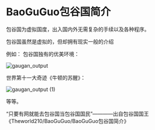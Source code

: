 # BaoGuGuo包谷国简介
包谷国为虚拟国度，出入国内外无需复杂的手续以及各种程序。

包谷国虽然是虚拟的，但却拥有现实一般的介绍

例如：
包谷国独有的优美环境：

![gaugan_output](https://user-images.githubusercontent.com/65585627/120805806-34541e80-c56c-11eb-8805-552a54230cc7.jpg)

世界第十一大奇迹《牛顿的苏醒》：

![gaugan_output (1)](https://user-images.githubusercontent.com/65585627/120808129-c2310900-c56e-11eb-8ddb-2633bc0735ae.jpg)

等等。

“只要有网就能去包谷国当包谷国国民”————出自包谷国国王《Theworld210/BaoGuGuo/BaoGuGuo包谷国简介》
